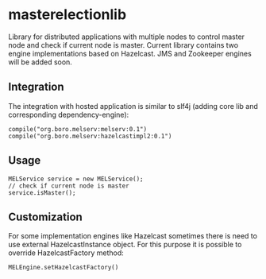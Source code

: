 masterelectionlib
=================

Library for distributed applications with multiple nodes to control master node and check if current node is master.
Current library contains two engine implementations based on Hazelcast.
JMS and Zookeeper engines will be added soon.

## Integration
The integration with hosted application is similar to slf4j (adding core lib and corresponding dependency-engine):
```
compile("org.boro.melserv:melserv:0.1")
compile("org.boro.melserv:hazelcastimpl2:0.1")
```

## Usage
```
MELService service = new MELService();
// check if current node is master
service.isMaster();
```

## Customization
For some implementation engines like Hazelcast sometimes there is need to use external HazelcastInstance object.
For this purpose it is possible to override HazelcastFactory method:
```
MELEngine.setHazelcastFactory()
```
